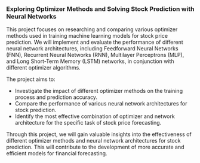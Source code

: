 ### Exploring Optimizer Methods and Solving Stock Prediction with Neural Networks
This project focuses on researching and comparing various optimizer methods used in training machine learning models for stock price prediction. We will implement and evaluate the performance of different neural network architectures, including Feedforward Neural Networks (FNN), Recurrent Neural Networks (RNN), Multilayer Perceptrons (MLP), and Long Short-Term Memory (LSTM) networks, in conjunction with different optimizer algorithms.

The project aims to:

* Investigate the impact of different optimizer methods on the training process and prediction accuracy.
* Compare the performance of various neural network architectures for stock prediction.
* Identify the most effective combination of optimizer and network architecture for the specific task of stock price forecasting.

Through this project, we will gain valuable insights into the effectiveness of different optimizer methods and neural network architectures for stock prediction. This will contribute to the development of more accurate and efficient models for financial forecasting.

